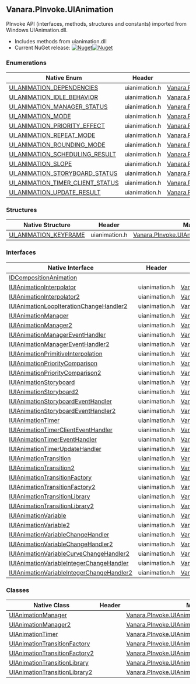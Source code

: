 ## Vanara.PInvoke.UIAnimation  
PInvoke API (interfaces, methods, structures and constants) imported from Windows UIAnimation.dll.

- Includes methods from uianimation.dll  
- Current NuGet release: [![Nuget](https://img.shields.io/nuget/v/Vanara.PInvoke.UIAnimation?logo=nuget&style=flat-square)![Nuget](https://img.shields.io/nuget/dt/Vanara.PInvoke.UIAnimation?label=%20&style=flat-square)](https://www.nuget.org/packages/Vanara.PInvoke.UIAnimation)  
### Enumerations  
Native Enum | Header | Managed Enum  
--- | --- | ---  
[UI_ANIMATION_DEPENDENCIES](https://www.google.com/search?num=5&q=UI_ANIMATION_DEPENDENCIES+site%3Alearn.microsoft.com) | uianimation.h | [Vanara.PInvoke.UIAnimation.UI_ANIMATION_DEPENDENCIES](https://github.com/dahall/Vanara/search?l=C%23&q=UI_ANIMATION_DEPENDENCIES)  
[UI_ANIMATION_IDLE_BEHAVIOR](https://www.google.com/search?num=5&q=UI_ANIMATION_IDLE_BEHAVIOR+site%3Alearn.microsoft.com) | uianimation.h | [Vanara.PInvoke.UIAnimation.UI_ANIMATION_IDLE_BEHAVIOR](https://github.com/dahall/Vanara/search?l=C%23&q=UI_ANIMATION_IDLE_BEHAVIOR)  
[UI_ANIMATION_MANAGER_STATUS](https://www.google.com/search?num=5&q=UI_ANIMATION_MANAGER_STATUS+site%3Alearn.microsoft.com) | uianimation.h | [Vanara.PInvoke.UIAnimation.UI_ANIMATION_MANAGER_STATUS](https://github.com/dahall/Vanara/search?l=C%23&q=UI_ANIMATION_MANAGER_STATUS)  
[UI_ANIMATION_MODE](https://www.google.com/search?num=5&q=UI_ANIMATION_MODE+site%3Alearn.microsoft.com) | uianimation.h | [Vanara.PInvoke.UIAnimation.UI_ANIMATION_MODE](https://github.com/dahall/Vanara/search?l=C%23&q=UI_ANIMATION_MODE)  
[UI_ANIMATION_PRIORITY_EFFECT](https://www.google.com/search?num=5&q=UI_ANIMATION_PRIORITY_EFFECT+site%3Alearn.microsoft.com) | uianimation.h | [Vanara.PInvoke.UIAnimation.UI_ANIMATION_PRIORITY_EFFECT](https://github.com/dahall/Vanara/search?l=C%23&q=UI_ANIMATION_PRIORITY_EFFECT)  
[UI_ANIMATION_REPEAT_MODE](https://www.google.com/search?num=5&q=UI_ANIMATION_REPEAT_MODE+site%3Alearn.microsoft.com) | uianimation.h | [Vanara.PInvoke.UIAnimation.UI_ANIMATION_REPEAT_MODE](https://github.com/dahall/Vanara/search?l=C%23&q=UI_ANIMATION_REPEAT_MODE)  
[UI_ANIMATION_ROUNDING_MODE](https://www.google.com/search?num=5&q=UI_ANIMATION_ROUNDING_MODE+site%3Alearn.microsoft.com) | uianimation.h | [Vanara.PInvoke.UIAnimation.UI_ANIMATION_ROUNDING_MODE](https://github.com/dahall/Vanara/search?l=C%23&q=UI_ANIMATION_ROUNDING_MODE)  
[UI_ANIMATION_SCHEDULING_RESULT](https://www.google.com/search?num=5&q=UI_ANIMATION_SCHEDULING_RESULT+site%3Alearn.microsoft.com) | uianimation.h | [Vanara.PInvoke.UIAnimation.UI_ANIMATION_SCHEDULING_RESULT](https://github.com/dahall/Vanara/search?l=C%23&q=UI_ANIMATION_SCHEDULING_RESULT)  
[UI_ANIMATION_SLOPE](https://www.google.com/search?num=5&q=UI_ANIMATION_SLOPE+site%3Alearn.microsoft.com) | uianimation.h | [Vanara.PInvoke.UIAnimation.UI_ANIMATION_SLOPE](https://github.com/dahall/Vanara/search?l=C%23&q=UI_ANIMATION_SLOPE)  
[UI_ANIMATION_STORYBOARD_STATUS](https://www.google.com/search?num=5&q=UI_ANIMATION_STORYBOARD_STATUS+site%3Alearn.microsoft.com) | uianimation.h | [Vanara.PInvoke.UIAnimation.UI_ANIMATION_STORYBOARD_STATUS](https://github.com/dahall/Vanara/search?l=C%23&q=UI_ANIMATION_STORYBOARD_STATUS)  
[UI_ANIMATION_TIMER_CLIENT_STATUS](https://www.google.com/search?num=5&q=UI_ANIMATION_TIMER_CLIENT_STATUS+site%3Alearn.microsoft.com) | uianimation.h | [Vanara.PInvoke.UIAnimation.UI_ANIMATION_TIMER_CLIENT_STATUS](https://github.com/dahall/Vanara/search?l=C%23&q=UI_ANIMATION_TIMER_CLIENT_STATUS)  
[UI_ANIMATION_UPDATE_RESULT](https://www.google.com/search?num=5&q=UI_ANIMATION_UPDATE_RESULT+site%3Alearn.microsoft.com) | uianimation.h | [Vanara.PInvoke.UIAnimation.UI_ANIMATION_UPDATE_RESULT](https://github.com/dahall/Vanara/search?l=C%23&q=UI_ANIMATION_UPDATE_RESULT)  
### Structures  
Native Structure | Header | Managed Structure  
--- | --- | ---  
[UI_ANIMATION_KEYFRAME](https://www.google.com/search?num=5&q=UI_ANIMATION_KEYFRAME+site%3Alearn.microsoft.com) | uianimation.h | [Vanara.PInvoke.UIAnimation.UI_ANIMATION_KEYFRAME](https://github.com/dahall/Vanara/search?l=C%23&q=UI_ANIMATION_KEYFRAME)  
### Interfaces  
Native Interface | Header | Managed Interface  
--- | --- | ---  
[IDCompositionAnimation](https://www.google.com/search?num=5&q=IDCompositionAnimation+site%3Alearn.microsoft.com) |  |   
[IUIAnimationInterpolator](https://www.google.com/search?num=5&q=IUIAnimationInterpolator+site%3Alearn.microsoft.com) | uianimation.h | [Vanara.PInvoke.UIAnimation.IUIAnimationInterpolator](https://github.com/dahall/Vanara/search?l=C%23&q=IUIAnimationInterpolator)  
[IUIAnimationInterpolator2](https://www.google.com/search?num=5&q=IUIAnimationInterpolator2+site%3Alearn.microsoft.com) | uianimation.h | [Vanara.PInvoke.UIAnimation.IUIAnimationInterpolator2](https://github.com/dahall/Vanara/search?l=C%23&q=IUIAnimationInterpolator2)  
[IUIAnimationLoopIterationChangeHandler2](https://www.google.com/search?num=5&q=IUIAnimationLoopIterationChangeHandler2+site%3Alearn.microsoft.com) | uianimation.h | [Vanara.PInvoke.UIAnimation.IUIAnimationLoopIterationChangeHandler2](https://github.com/dahall/Vanara/search?l=C%23&q=IUIAnimationLoopIterationChangeHandler2)  
[IUIAnimationManager](https://www.google.com/search?num=5&q=IUIAnimationManager+site%3Alearn.microsoft.com) | uianimation.h | [Vanara.PInvoke.UIAnimation.IUIAnimationManager](https://github.com/dahall/Vanara/search?l=C%23&q=IUIAnimationManager)  
[IUIAnimationManager2](https://www.google.com/search?num=5&q=IUIAnimationManager2+site%3Alearn.microsoft.com) | uianimation.h | [Vanara.PInvoke.UIAnimation.IUIAnimationManager2](https://github.com/dahall/Vanara/search?l=C%23&q=IUIAnimationManager2)  
[IUIAnimationManagerEventHandler](https://www.google.com/search?num=5&q=IUIAnimationManagerEventHandler+site%3Alearn.microsoft.com) | uianimation.h | [Vanara.PInvoke.UIAnimation.IUIAnimationManagerEventHandler](https://github.com/dahall/Vanara/search?l=C%23&q=IUIAnimationManagerEventHandler)  
[IUIAnimationManagerEventHandler2](https://www.google.com/search?num=5&q=IUIAnimationManagerEventHandler2+site%3Alearn.microsoft.com) | uianimation.h | [Vanara.PInvoke.UIAnimation.IUIAnimationManagerEventHandler2](https://github.com/dahall/Vanara/search?l=C%23&q=IUIAnimationManagerEventHandler2)  
[IUIAnimationPrimitiveInterpolation](https://www.google.com/search?num=5&q=IUIAnimationPrimitiveInterpolation+site%3Alearn.microsoft.com) | uianimation.h | [Vanara.PInvoke.UIAnimation.IUIAnimationPrimitiveInterpolation](https://github.com/dahall/Vanara/search?l=C%23&q=IUIAnimationPrimitiveInterpolation)  
[IUIAnimationPriorityComparison](https://www.google.com/search?num=5&q=IUIAnimationPriorityComparison+site%3Alearn.microsoft.com) | uianimation.h | [Vanara.PInvoke.UIAnimation.IUIAnimationPriorityComparison](https://github.com/dahall/Vanara/search?l=C%23&q=IUIAnimationPriorityComparison)  
[IUIAnimationPriorityComparison2](https://www.google.com/search?num=5&q=IUIAnimationPriorityComparison2+site%3Alearn.microsoft.com) | uianimation.h | [Vanara.PInvoke.UIAnimation.IUIAnimationPriorityComparison2](https://github.com/dahall/Vanara/search?l=C%23&q=IUIAnimationPriorityComparison2)  
[IUIAnimationStoryboard](https://www.google.com/search?num=5&q=IUIAnimationStoryboard+site%3Alearn.microsoft.com) | uianimation.h | [Vanara.PInvoke.UIAnimation.IUIAnimationStoryboard](https://github.com/dahall/Vanara/search?l=C%23&q=IUIAnimationStoryboard)  
[IUIAnimationStoryboard2](https://www.google.com/search?num=5&q=IUIAnimationStoryboard2+site%3Alearn.microsoft.com) | uianimation.h | [Vanara.PInvoke.UIAnimation.IUIAnimationStoryboard2](https://github.com/dahall/Vanara/search?l=C%23&q=IUIAnimationStoryboard2)  
[IUIAnimationStoryboardEventHandler](https://www.google.com/search?num=5&q=IUIAnimationStoryboardEventHandler+site%3Alearn.microsoft.com) | uianimation.h | [Vanara.PInvoke.UIAnimation.IUIAnimationStoryboardEventHandler](https://github.com/dahall/Vanara/search?l=C%23&q=IUIAnimationStoryboardEventHandler)  
[IUIAnimationStoryboardEventHandler2](https://www.google.com/search?num=5&q=IUIAnimationStoryboardEventHandler2+site%3Alearn.microsoft.com) | uianimation.h | [Vanara.PInvoke.UIAnimation.IUIAnimationStoryboardEventHandler2](https://github.com/dahall/Vanara/search?l=C%23&q=IUIAnimationStoryboardEventHandler2)  
[IUIAnimationTimer](https://www.google.com/search?num=5&q=IUIAnimationTimer+site%3Alearn.microsoft.com) | uianimation.h | [Vanara.PInvoke.UIAnimation.IUIAnimationTimer](https://github.com/dahall/Vanara/search?l=C%23&q=IUIAnimationTimer)  
[IUIAnimationTimerClientEventHandler](https://www.google.com/search?num=5&q=IUIAnimationTimerClientEventHandler+site%3Alearn.microsoft.com) | uianimation.h | [Vanara.PInvoke.UIAnimation.IUIAnimationTimerClientEventHandler](https://github.com/dahall/Vanara/search?l=C%23&q=IUIAnimationTimerClientEventHandler)  
[IUIAnimationTimerEventHandler](https://www.google.com/search?num=5&q=IUIAnimationTimerEventHandler+site%3Alearn.microsoft.com) | uianimation.h | [Vanara.PInvoke.UIAnimation.IUIAnimationTimerEventHandler](https://github.com/dahall/Vanara/search?l=C%23&q=IUIAnimationTimerEventHandler)  
[IUIAnimationTimerUpdateHandler](https://www.google.com/search?num=5&q=IUIAnimationTimerUpdateHandler+site%3Alearn.microsoft.com) | uianimation.h | [Vanara.PInvoke.UIAnimation.IUIAnimationTimerUpdateHandler](https://github.com/dahall/Vanara/search?l=C%23&q=IUIAnimationTimerUpdateHandler)  
[IUIAnimationTransition](https://www.google.com/search?num=5&q=IUIAnimationTransition+site%3Alearn.microsoft.com) | uianimation.h | [Vanara.PInvoke.UIAnimation.IUIAnimationTransition](https://github.com/dahall/Vanara/search?l=C%23&q=IUIAnimationTransition)  
[IUIAnimationTransition2](https://www.google.com/search?num=5&q=IUIAnimationTransition2+site%3Alearn.microsoft.com) | uianimation.h | [Vanara.PInvoke.UIAnimation.IUIAnimationTransition2](https://github.com/dahall/Vanara/search?l=C%23&q=IUIAnimationTransition2)  
[IUIAnimationTransitionFactory](https://www.google.com/search?num=5&q=IUIAnimationTransitionFactory+site%3Alearn.microsoft.com) | uianimation.h | [Vanara.PInvoke.UIAnimation.IUIAnimationTransitionFactory](https://github.com/dahall/Vanara/search?l=C%23&q=IUIAnimationTransitionFactory)  
[IUIAnimationTransitionFactory2](https://www.google.com/search?num=5&q=IUIAnimationTransitionFactory2+site%3Alearn.microsoft.com) | uianimation.h | [Vanara.PInvoke.UIAnimation.IUIAnimationTransitionFactory2](https://github.com/dahall/Vanara/search?l=C%23&q=IUIAnimationTransitionFactory2)  
[IUIAnimationTransitionLibrary](https://www.google.com/search?num=5&q=IUIAnimationTransitionLibrary+site%3Alearn.microsoft.com) | uianimation.h | [Vanara.PInvoke.UIAnimation.IUIAnimationTransitionLibrary](https://github.com/dahall/Vanara/search?l=C%23&q=IUIAnimationTransitionLibrary)  
[IUIAnimationTransitionLibrary2](https://www.google.com/search?num=5&q=IUIAnimationTransitionLibrary2+site%3Alearn.microsoft.com) | uianimation.h | [Vanara.PInvoke.UIAnimation.IUIAnimationTransitionLibrary2](https://github.com/dahall/Vanara/search?l=C%23&q=IUIAnimationTransitionLibrary2)  
[IUIAnimationVariable](https://www.google.com/search?num=5&q=IUIAnimationVariable+site%3Alearn.microsoft.com) | uianimation.h | [Vanara.PInvoke.UIAnimation.IUIAnimationVariable](https://github.com/dahall/Vanara/search?l=C%23&q=IUIAnimationVariable)  
[IUIAnimationVariable2](https://www.google.com/search?num=5&q=IUIAnimationVariable2+site%3Alearn.microsoft.com) | uianimation.h | [Vanara.PInvoke.UIAnimation.IUIAnimationVariable2](https://github.com/dahall/Vanara/search?l=C%23&q=IUIAnimationVariable2)  
[IUIAnimationVariableChangeHandler](https://www.google.com/search?num=5&q=IUIAnimationVariableChangeHandler+site%3Alearn.microsoft.com) | uianimation.h | [Vanara.PInvoke.UIAnimation.IUIAnimationVariableChangeHandler](https://github.com/dahall/Vanara/search?l=C%23&q=IUIAnimationVariableChangeHandler)  
[IUIAnimationVariableChangeHandler2](https://www.google.com/search?num=5&q=IUIAnimationVariableChangeHandler2+site%3Alearn.microsoft.com) | uianimation.h | [Vanara.PInvoke.UIAnimation.IUIAnimationVariableChangeHandler2](https://github.com/dahall/Vanara/search?l=C%23&q=IUIAnimationVariableChangeHandler2)  
[IUIAnimationVariableCurveChangeHandler2](https://www.google.com/search?num=5&q=IUIAnimationVariableCurveChangeHandler2+site%3Alearn.microsoft.com) | uianimation.h | [Vanara.PInvoke.UIAnimation.IUIAnimationVariableCurveChangeHandler2](https://github.com/dahall/Vanara/search?l=C%23&q=IUIAnimationVariableCurveChangeHandler2)  
[IUIAnimationVariableIntegerChangeHandler](https://www.google.com/search?num=5&q=IUIAnimationVariableIntegerChangeHandler+site%3Alearn.microsoft.com) | uianimation.h | [Vanara.PInvoke.UIAnimation.IUIAnimationVariableIntegerChangeHandler](https://github.com/dahall/Vanara/search?l=C%23&q=IUIAnimationVariableIntegerChangeHandler)  
[IUIAnimationVariableIntegerChangeHandler2](https://www.google.com/search?num=5&q=IUIAnimationVariableIntegerChangeHandler2+site%3Alearn.microsoft.com) | uianimation.h | [Vanara.PInvoke.UIAnimation.IUIAnimationVariableIntegerChangeHandler2](https://github.com/dahall/Vanara/search?l=C%23&q=IUIAnimationVariableIntegerChangeHandler2)  
### Classes  
Native Class | Header | Managed Class  
--- | --- | ---  
[UIAnimationManager](https://www.google.com/search?num=5&q=UIAnimationManager+site%3Alearn.microsoft.com) |  | [Vanara.PInvoke.UIAnimation.UIAnimationManager](https://github.com/dahall/Vanara/search?l=C%23&q=UIAnimationManager)  
[UIAnimationManager2](https://www.google.com/search?num=5&q=UIAnimationManager2+site%3Alearn.microsoft.com) |  | [Vanara.PInvoke.UIAnimation.UIAnimationManager2](https://github.com/dahall/Vanara/search?l=C%23&q=UIAnimationManager2)  
[UIAnimationTimer](https://www.google.com/search?num=5&q=UIAnimationTimer+site%3Alearn.microsoft.com) |  | [Vanara.PInvoke.UIAnimation.UIAnimationTimer](https://github.com/dahall/Vanara/search?l=C%23&q=UIAnimationTimer)  
[UIAnimationTransitionFactory](https://www.google.com/search?num=5&q=UIAnimationTransitionFactory+site%3Alearn.microsoft.com) |  | [Vanara.PInvoke.UIAnimation.UIAnimationTransitionFactory](https://github.com/dahall/Vanara/search?l=C%23&q=UIAnimationTransitionFactory)  
[UIAnimationTransitionFactory2](https://www.google.com/search?num=5&q=UIAnimationTransitionFactory2+site%3Alearn.microsoft.com) |  | [Vanara.PInvoke.UIAnimation.UIAnimationTransitionFactory2](https://github.com/dahall/Vanara/search?l=C%23&q=UIAnimationTransitionFactory2)  
[UIAnimationTransitionLibrary](https://www.google.com/search?num=5&q=UIAnimationTransitionLibrary+site%3Alearn.microsoft.com) |  | [Vanara.PInvoke.UIAnimation.UIAnimationTransitionLibrary](https://github.com/dahall/Vanara/search?l=C%23&q=UIAnimationTransitionLibrary)  
[UIAnimationTransitionLibrary2](https://www.google.com/search?num=5&q=UIAnimationTransitionLibrary2+site%3Alearn.microsoft.com) |  | [Vanara.PInvoke.UIAnimation.UIAnimationTransitionLibrary2](https://github.com/dahall/Vanara/search?l=C%23&q=UIAnimationTransitionLibrary2)  
